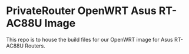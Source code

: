 # PrivateRouter OpenWRT Asus RT-AC88U Image

This repo is to house the build files for our OpenWRT image for Asus RT-AC88U Routers.
